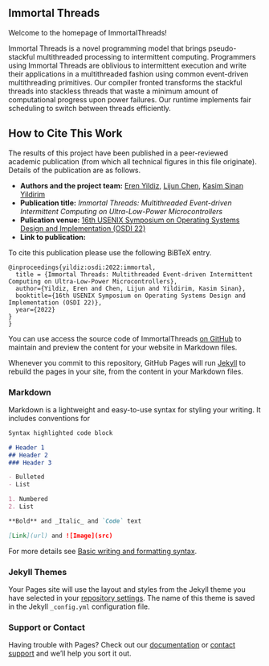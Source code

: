## Immortal Threads

Welcome to the homepage of ImmortalThreads! 

Immortal Threads is a novel programming model that brings pseudo-stackful multithreaded processing to intermittent computing. Programmers using Immortal Threads are oblivious to intermittent execution and write their applications in a multithreaded fashion using common event-driven multithreading primitives. Our compiler fronted transforms the stackful threads into stackless threads that waste a minimum amount of computational progress upon power failures. Our runtime implements fair scheduling to switch between threads efficiently.

## How to Cite This Work

The results of this project have been published in a peer-reviewed academic publication (from which all technical figures in this file originate). Details of the publication are as follows.

* **Authors and the project team:** [Eren Yildiz](https://jasperdewinkel.com/), [Lijun Chen](https://www.vitokortbeek.com/), [Kasim Sinan Yildirim](https://josiahhester.com/)
* **Publication title:** _Immortal Threads: Multithreaded Event-driven Intermittent Computing on Ultra-Low-Power Microcontrollers_
* **Pulication venue:** [16th USENIX Symposium on Operating Systems Design and Implementation (OSDI 22)](.)
* **Link to publication:** 

To cite this publication please use the following BiBTeX entry.

```
@inproceedings{yildiz:osdi:2022:immortal,
  title = {Immortal Threads: Multithreaded Event-driven Intermittent Computing on Ultra-Low-Power Microcontrollers},
  author={Yildiz, Eren and Chen, Lijun and Yildirim, Kasim Sinan},
  booktitle={16th USENIX Symposium on Operating Systems Design and Implementation (OSDI 22)},
  year={2022}
}
}
```



You can use access the source code of ImmortalThreads [on GitHub](https://github.com/tinysystems/ImmortalThreads) to maintain and preview the content for your website in Markdown files.

Whenever you commit to this repository, GitHub Pages will run [Jekyll](https://jekyllrb.com/) to rebuild the pages in your site, from the content in your Markdown files.

### Markdown

Markdown is a lightweight and easy-to-use syntax for styling your writing. It includes conventions for

```markdown
Syntax highlighted code block

# Header 1
## Header 2
### Header 3

- Bulleted
- List

1. Numbered
2. List

**Bold** and _Italic_ and `Code` text

[Link](url) and ![Image](src)
```

For more details see [Basic writing and formatting syntax](https://docs.github.com/en/github/writing-on-github/getting-started-with-writing-and-formatting-on-github/basic-writing-and-formatting-syntax).

### Jekyll Themes

Your Pages site will use the layout and styles from the Jekyll theme you have selected in your [repository settings](https://github.com/tinysystems/ImmortalThreads/settings/pages). The name of this theme is saved in the Jekyll `_config.yml` configuration file.

### Support or Contact

Having trouble with Pages? Check out our [documentation](https://docs.github.com/categories/github-pages-basics/) or [contact support](https://support.github.com/contact) and we’ll help you sort it out.
